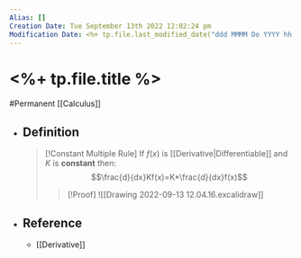 ```yaml
---
Alias: []
Creation Date: Tue September 13th 2022 12:02:24 pm 
Modification Date: <%+ tp.file.last_modified_date("ddd MMMM Do YYYY hh:mm:ss a") %>
---
```

# <%+ tp.file.title %>
#Permanent [[Calculus]]

- ## Definition
  > [!Constant Multiple Rule]
  > If $f(x)$ is [[Derivative|Differentiable]] and $K$ is **constant** then:
  > $$\frac{d}{dx}Kf(x)=K*\frac{d}{dx}f(x)$$
  > > [!Proof]
  > > ![[Drawing 2022-09-13 12.04.16.excalidraw]]
- ## Reference
	- [[Derivative]]